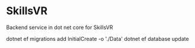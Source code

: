 # SkillsVR

Backend service in dot net core for SkillsVR

dotnet ef migrations add InitialCreate -o './Data'
dotnet ef database update
